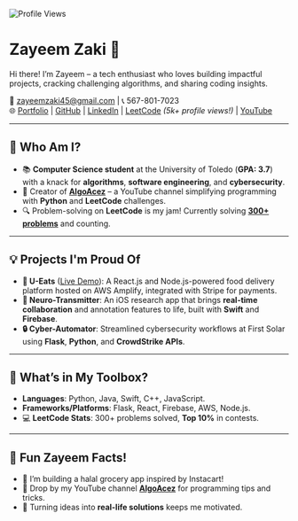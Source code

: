 ![Profile Views](https://komarev.com/ghpvc/?username=ZayeemZaki&style=flat-square&color=blue)

# **Zayeem Zaki** 🚀  
Hi there! I’m Zayeem – a tech enthusiast who loves building impactful projects, cracking challenging algorithms, and sharing coding insights.  

📧 [zayeemzaki45@gmail.com](mailto:zayeemzaki45@gmail.com) | 📞 567-801-7023  
🌐 [Portfolio](https://zayeemzaki.github.io/my-portfolio/) | [GitHub](https://github.com/ZayeemZaki/) | [LinkedIn](https://www.linkedin.com/in/zayeem-zaki/) | [LeetCode](https://leetcode.com/u/zayeem_zaki/) _(5k+ profile views!)_ | [YouTube](https://www.youtube.com/@AlgoAcez)  

---

## 🌟 **Who Am I?**  
- 📚 **Computer Science student** at the University of Toledo (**GPA: 3.7**) with a knack for **algorithms**, **software engineering**, and **cybersecurity**.  
- 🎥 Creator of **[AlgoAcez](https://www.youtube.com/@AlgoAcez)** – a YouTube channel simplifying programming with **Python** and **LeetCode** challenges.  
- 🔍 Problem-solving on **LeetCode** is my jam! Currently solving **[300+ problems](https://leetcode.com/u/zayeem_zaki/)** and counting.  

---

## 💡 **Projects I'm Proud Of**  
- **🍔 U-Eats** ([Live Demo](https://main.d20ukwqpkslt8j.amplifyapp.com/)): A React.js and Node.js-powered food delivery platform hosted on AWS Amplify, integrated with Stripe for payments.  
- **🧠 Neuro-Transmitter**: An iOS research app that brings **real-time collaboration** and annotation features to life, built with **Swift** and **Firebase**.  
- **🔒 Cyber-Automator**: Streamlined cybersecurity workflows at First Solar using **Flask**, **Python**, and **CrowdStrike APIs**.  

---

## 🔧 **What’s in My Toolbox?**  
- **Languages**: Python, Java, Swift, C++, JavaScript.  
- **Frameworks/Platforms**: Flask, React, Firebase, AWS, Node.js.  
- 💻 **LeetCode Stats**: 300+ problems solved, **Top 10%** in contests.  

---

## 🎉 **Fun Zayeem Facts!**  
- 🚀 I’m building a halal grocery app inspired by Instacart!  
- 💬 Drop by my YouTube channel **[AlgoAcez](https://www.youtube.com/@AlgoAcez)** for programming tips and tricks.  
- 🧩 Turning ideas into **real-life solutions** keeps me motivated.  
